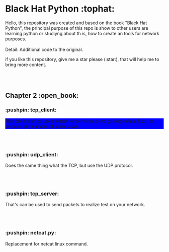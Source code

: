 <div>
<h1> Black Hat Python :tophat:</h1>
<p>Hello, this repository was created and based on the book "Black Hat Python", the principal purpose of this repo is show to other users are learning python or studiyng about th
is, how to create an tools for network purposes.
<br></br>
Detail: Additional code to the original.</p>
<p>if you like this repository, give me a star please (:star:), that will help me to bring more content.</p>
</div>
<br></br>
<h2> Chapter 2 :open_book:</h2>
<h3>:pushpin: tcp_client:</h3>
<p style="background:blue;">This client can be used to test for services, send garbage data, fuzz, or perform any number of other tasks.</p>
<br></br>
<h3>:pushpin: udp_client:</h3>
<p>Does the same thing what the TCP, but use the UDP protocol.</p>
<br></br>
<h3> :pushpin: tcp_server:</h3>
<p>That's can be used to send packets to realize test on your network.</p>
<br></br>
<h3>:pushpin: netcat.py:</h3>
<p>Replacement for netcat linux command.</p>
